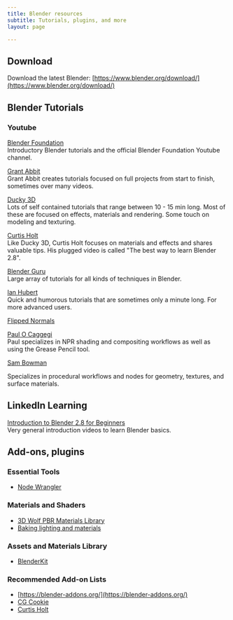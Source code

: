 ```yaml
---
title: Blender resources
subtitle: Tutorials, plugins, and more
layout: page

---
```

## Download

Download the latest Blender: [https://www.blender.org/download/](https://www.blender.org/download/)

## Blender Tutorials

### Youtube

[Blender Foundation](https://www.youtube.com/playlist?list=PLa1F2ddGya_-UvuAqHAksYnB0qL9yWDO6)  
Introductory Blender tutorials and the official Blender Foundation Youtube channel.

[Grant Abbit](https://www.youtube.com/channel/UCZFUrFoqvqlN8seaAeEwjlw)  
Grant Abbit creates tutorials focused on full projects from start to finish, sometimes over many videos.

[Ducky 3D](https://www.youtube.com/channel/UCuNhGhbemBkdflZ1FGJ0lUQ/videos)  
Lots of self contained tutorials that range between 10 - 15 min long. Most of these are focused on effects, materials and rendering. Some touch on modeling and texturing.

[Curtis Holt](https://www.youtube.com/channel/UCzghqpGuEmk4YdVewxA79GA/videos)  
Like Ducky 3D, Curtis Holt focuses on materials and effects and shares valuable tips. His plugged video is called "The best way to learn Blender 2.8".

[Blender Guru](https://www.youtube.com/user/AndrewPPrice/videos)  
Large array of tutorials for all kinds of techniques in Blender.

[Ian Hubert](https://www.youtube.com/user/mrdodobird/videos)  
Quick and humorous tutorials that are sometimes only a minute long. For more advanced users.

[Flipped Normals](https://www.youtube.com/user/FlippedNormalsTuts/playlists)

[Paul O Caggegi](https://www.youtube.com/channel/UCEhYWUp3jRKQF7GHjhpcI_g)  
Paul specializes in NPR shading and compositing workflows as well as using the Grease Pencil tool.

[Sam Bowman](https://www.youtube.com/channel/UCbODs2qqHISelcvKZybRMKg "Sam Bowman")

Specializes in procedural workflows and nodes for geometry, textures, and surface materials.

## LinkedIn Learning

[Introduction to Blender 2.8 for Beginners](https://www.linkedin.com/learning/blender-2-8-essential-training-2/introducing-blender-2-8-for-beginners)  
Very general introduction videos to learn Blender basics.

## Add-ons, plugins

### Essential Tools

* [Node Wrangler](https://docs.blender.org/manual/en/latest/addons/node/node_wrangler.html)

### Materials and Shaders

* [3D Wolf PBR Materials Library](https://3d-wolf.com/products/materials.html)
* [Baking lighting and materials](https://3dbystedt.gumroad.com/l/JAqLT)

### Assets and Materials Library

* [BlenderKit](https://www.blenderkit.com/get-blenderkit/)

### Recommended Add-on Lists

* [https://blender-addons.org/](https://blender-addons.org/)
* [CG Cookie](https://cgcookie.com/articles/the-top-10-modeling-addons-for-blender-2-8)
* [Curtis Holt](https://www.youtube.com/watch?v=aTDF94CU5wc)